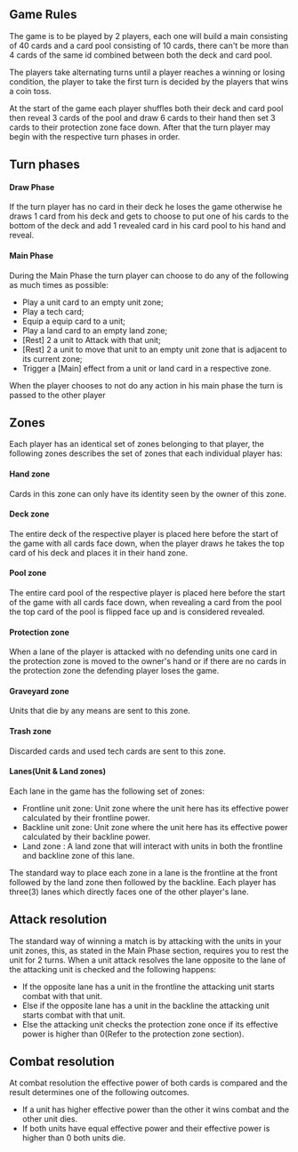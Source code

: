 ## Game Rules
The game is to be played by 2 players, each one will build a main consisting of 40 cards and a card pool consisting of 10 cards, there can't be more than 4 cards of the same id combined between both the deck and card pool.

The players take alternating turns until a player reaches a winning or losing condition, the player to take the first turn is decided by the players that wins a coin toss.

At the start of the game each player shuffles both their deck and card pool then reveal 3 cards of the pool and draw 6 cards to their hand then set 3 cards to their protection zone face down. After that the turn player may begin with the respective turn phases in order.

## Turn phases

#### Draw Phase
If the turn player has no card in their deck he loses the game otherwise he draws 1 card from his deck and gets to choose to put one of his cards to the bottom of the deck and add 1 revealed card in his card pool to his hand and reveal.

#### Main Phase
During the Main Phase the turn player can choose to do any of the following as much times as possible:
- Play a unit card to an empty unit zone;
- Play a tech card;
- Equip a equip card to a unit;
- Play a land card to an empty land zone;
- [Rest] 2 a unit to Attack with that unit;
- [Rest] 2 a unit to move that unit to an empty unit zone that is adjacent to its current zone;
- Trigger a [Main] effect from a unit or land card in a respective zone.

When the player chooses to not do any action in his main phase the turn is passed to the other player

## Zones

Each player has an identical set of zones belonging to that player, the following zones describes the set of zones that each individual player has:

#### Hand zone

Cards in this zone can only have its identity seen by the owner of this zone.

#### Deck zone

The entire deck of the respective player is placed here before the start of the game with all cards face down, when the player draws he takes the top card of his deck and places it in their hand zone.

#### Pool zone

The entire card pool of the respective player is placed here before the start of the game with all cards face down, when revealing a card from the pool the top card of the pool is flipped face up and is considered revealed.

#### Protection zone

When a lane of the player is attacked with no defending units one card in the protection zone is moved to the owner's hand or if there are no cards in the protection zone the defending player loses the game.

#### Graveyard zone

Units that die by any means are sent to this zone.

#### Trash zone

Discarded cards and used tech cards are sent to this zone.

#### Lanes(Unit & Land zones)

Each lane in the game has the following set of zones:
- Frontline unit zone: Unit zone where the unit here has its effective power calculated by their frontline power.
- Backline unit zone: Unit zone where the unit here has its effective power calculated by their backline power.
- Land zone : A land zone that will interact with units in both the frontline and backline zone of this lane.

The standard way to place each zone in a lane is the frontline at the front followed by the land zone then followed by the backline.
Each player has three(3) lanes which directly faces one of the other player's lane.

## Attack resolution

The standard way of winning a match is by attacking with the units in your unit zones, this, as stated in the Main Phase section, requires you to rest the unit for 2 turns.
When a unit attack resolves the lane opposite to the lane of the attacking unit is checked and the following happens:
- If the opposite lane has a unit in the frontline the attacking unit starts combat with that unit.
- Else if the opposite lane has a unit in the backline the attacking unit starts combat with that unit.
- Else the attacking unit checks the protection zone once if its effective power is higher than 0(Refer to the protection zone section).

## Combat resolution

At combat resolution the effective power of both cards is compared and the result determines one of the following outcomes.
- If a unit has higher effective power than the other it wins combat and the other unit dies.
- If both units have equal effective power and their effective power is higher than 0 both units die.